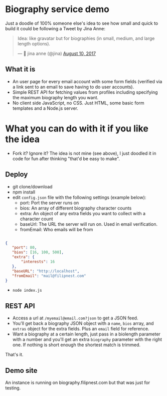# Biography service demo

Just a doodle of 100% someone else's idea to see how small and quick to build it could be following a Tweet by Jina Anne:

<blockquote class="twitter-tweet" data-lang="en"><p lang="en" dir="ltr">Idea: like gravatar but for biographies (in small, medium, and large length options).</p>&mdash; 🌙 jina anne (@jina) <a href="https://twitter.com/jina/status/895453664009113600">August 10, 2017</a></blockquote>

## What it is

* An user page for every email account with some form fields (verified via a link sent to an email to save having to do user accounts).
* Simple REST API for fetching values from profiles including specifying the maximum biography length you want.
* No client side JavaScript, no CSS. Just HTML, some basic form templates and a Node.js server.

# What you can do with it if you like the idea

* Fork it? Ignore it? The idea is not mine (see above), I just doodled it in code for fun after thinking "that'd be easy to make".

## Deploy

* git clone/download
* npm install
* edit `config.json` file with the following settings (example below):
  * port: Port the server runs on
  * bios: An array of different biography character counts
  * extra: An object of any extra fields you want to collect with a character count 
  * baseUrl: The URL the server will run on. Used in email verification.
  * fromEmail: Who emails will be from

 ```JSON
 
 {
    "port": 80,
    "bios": [16, 100, 500],
    "extra": {
        "interests": 16
    },
    "baseURL": "http://localhost",
    "fromEmail": "mail@filipnest.com"
}
 
 ```
 
* `node index.js`
 
## REST API

* Access a url at `/myemail@email.com?json` to get a JSON feed.
* You'll get back a biography JSON object with a `name`, `bios` array, and `extras` object for the extra fields. Plus an `email` field for reference.
* Want a biography at a certain length, just pass in a biolength parameter with a number and you'll get an extra `biography` parameter with the right one. If nothing is short enough the shortest match is trimmed.

That's it.
 
## Demo site
 
An instance is running on biography.filipnest.com but that was just for testing.
 